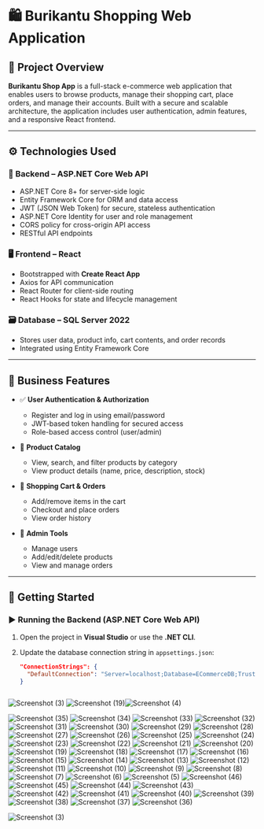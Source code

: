 # 🛍️ Burikantu Shopping Web Application

## 📌 Project Overview

**Burikantu Shop App** is a full-stack e-commerce web application that enables users to browse products, manage their shopping cart, place orders, and manage their accounts. Built with a secure and scalable architecture, the application includes user authentication, admin features, and a responsive React frontend.

---

## ⚙️ Technologies Used

### 🔧 Backend – ASP.NET Core Web API
- ASP.NET Core 8+ for server-side logic
- Entity Framework Core for ORM and data access
- JWT (JSON Web Token) for secure, stateless authentication
- ASP.NET Core Identity for user and role management
- CORS policy for cross-origin API access
- RESTful API endpoints

### 🖥️ Frontend – React
- Bootstrapped with **Create React App**
- Axios for API communication
- React Router for client-side routing
- React Hooks for state and lifecycle management

### 🗃️ Database – SQL Server 2022
- Stores user data, product info, cart contents, and order records
- Integrated using Entity Framework Core

---

## 💼 Business Features

- ✅ **User Authentication & Authorization**
  - Register and log in using email/password
  - JWT-based token handling for secured access
  - Role-based access control (user/admin)

- 🛒 **Product Catalog**
  - View, search, and filter products by category
  - View product details (name, price, description, stock)

- 🧺 **Shopping Cart & Orders**
  - Add/remove items in the cart
  - Checkout and place orders
  - View order history

- 🔐 **Admin Tools**
  - Manage users
  - Add/edit/delete products
  - View and manage orders

---

## 🚀 Getting Started

### ▶️ Running the Backend (ASP.NET Core Web API)

1. Open the project in **Visual Studio** or use the **.NET CLI**.

2. Update the database connection string in `appsettings.json`:
   ```json
   "ConnectionStrings": {
     "DefaultConnection": "Server=localhost;Database=ECommerceDB;Trusted_Connection=True;TrustServerCertificate=True;"
   }



![Screenshot (3)](https://github.com/user-attachments/assets/0ad9babd-c1a8-48c1-b90d-baac08e3ad2b)
![Screenshot (19)](https://github.com/user-attachments/assets/ec423e16-3f92-42a9-bb2e-9ed437270806)![Screenshot (4)](https://github.com/user-attachments/assets/24db455e-d901-42e8-9eca-e935b955c54f)

![Screenshot (35)](https://github.com/user-attachments/assets/73135de4-6704-4396-a1ee-b14b8f30008c)
![Screenshot (34)](https://github.com/user-attachments/assets/7c3892c1-de73-4e51-bc49-d740ab6a8eb8)
![Screenshot (33)](https://github.com/user-attachments/assets/af3c24d6-6ae5-42d8-946d-8219080cced8)
![Screenshot (32)](https://github.com/user-attachments/assets/e42d20b5-06da-410e-954a-ef99ef7e475f)
![Screenshot (31)](https://github.com/user-attachments/assets/32165d5d-a0c3-4464-bf7d-94b17445edc4)
![Screenshot (30)](https://github.com/user-attachments/assets/3e8e1095-80ec-47b8-9b0c-23fc7f5dd344)
![Screenshot (29)](https://github.com/user-attachments/assets/9d3d26c9-c7e7-4f44-a3c4-2b69af7457db)
![Screenshot (28)](https://github.com/user-attachments/assets/f568484d-e3cc-451a-ae41-90ad5537d461)
![Screenshot (27)](https://github.com/user-attachments/assets/7a22a1b4-a003-451f-9615-de29003bbb46)
![Screenshot (26)](https://github.com/user-attachments/assets/b7eff63f-6e4f-4f69-bfbc-8b5e3d9b4c47)
![Screenshot (25)](https://github.com/user-attachments/assets/67837822-61c6-4ac1-ad7e-31007949a899)
![Screenshot (24)](https://github.com/user-attachments/assets/6e76ab04-d76d-48f1-a0a6-489b0d82c298)
![Screenshot (23)](https://github.com/user-attachments/assets/49bf6fd7-3357-475d-b51c-bfd695e50a29)
![Screenshot (22)](https://github.com/user-attachments/assets/8f161f61-de8d-45af-90dd-374b99f9c125)
![Screenshot (21)](https://github.com/user-attachments/assets/927ddb39-0866-4d8b-a092-6194633376f2)
![Screenshot (20)](https://github.com/user-attachments/assets/21a2c91f-6f59-4f1a-9cdb-40eb0ce226cf)
![Screenshot (19)](https://github.com/user-attachments/assets/ae3b4a94-a854-4700-ae55-022934fbcc41)
![Screenshot (18)](https://github.com/user-attachments/assets/83bce539-57f7-4f0a-bdf3-5b3fb6961f8b)
![Screenshot (17)](https://github.com/user-attachments/assets/99651db4-cdf2-482c-81f1-1d08fc2b77f5)
![Screenshot (16)](https://github.com/user-attachments/assets/f5bae078-c63b-4e5c-a3d1-b1fead0b2253)
![Screenshot (15)](https://github.com/user-attachments/assets/8ea4b184-0a06-4ead-a205-37904ad08681)
![Screenshot (14)](https://github.com/user-attachments/assets/c18ffe24-a2b1-41ae-8405-4d61404b8135)
![Screenshot (13)](https://github.com/user-attachments/assets/c6f0954f-2d85-4dd1-840e-7eb65d0f12ce)
![Screenshot (12)](https://github.com/user-attachments/assets/3da98d19-8ca0-43a0-8ed9-87690ef14d22)
![Screenshot (11)](https://github.com/user-attachments/assets/44d466d5-ba6b-4ad8-9269-08ef79e33153)
![Screenshot (10)](https://github.com/user-attachments/assets/984b0194-ed54-4dcd-8bd0-52355132f84b)
![Screenshot (9)](https://github.com/user-attachments/assets/586098a3-5640-4119-b8a1-179e4ca61a46)
![Screenshot (8)](https://github.com/user-attachments/assets/4a8f5498-bd86-4a56-8181-cd7d2f8fc2a1)
![Screenshot (7)](https://github.com/user-attachments/assets/f6d0e149-5d1a-4f36-aadb-646b20183bca)
![Screenshot (6)](https://github.com/user-attachments/assets/bd688c06-5cef-4683-9681-3e4f39091dcf)
![Screenshot (5)](https://github.com/user-attachments/assets/b73047b8-ae88-46b2-8f23-ce2d8064a775)
![Screenshot (46)](https://github.com/user-attachments/assets/7bea3f84-4de2-4fb1-8766-2ec68d3947a8)
![Screenshot (45)](https://github.com/user-attachments/assets/1e3683d4-a5df-4d65-97a9-3a5671c4b264)
![Screenshot (44)](https://github.com/user-attachments/assets/8ec38749-7f5c-4bce-9c18-cf3644d4c123)
![Screenshot (43)](https://github.com/user-attachments/assets/1eed2f72-604d-4d4d-87b9-dbebeaead01e)
![Screenshot (42)](https://github.com/user-attachments/assets/244f6a66-0f11-4c75-8e1b-ec268cb9b9c8)
![Screenshot (41)](https://github.com/user-attachments/assets/74edf26e-78fc-41e2-ad43-4c4c12df9152)
![Screenshot (40)](https://github.com/user-attachments/assets/103d669a-658d-4455-98e5-bafeeb3bab24)
![Screenshot (39)](https://github.com/user-attachments/assets/485fe593-f29f-4976-956b-d4ede2c543f6)
![Screenshot (38)](https://github.com/user-attachments/assets/0bbc6ea5-5c7b-4506-91b5-c94d523133bc)
![Screenshot (37)](https://github.com/user-attachments/assets/7dab2766-52e3-471c-8b6d-2aebcda6ed48)
![Screenshot (36)](https://github.com/user-attachments/assets/c9f6d962-3814-499b-a6bd-92479c931eee)

![Screenshot (3)](https://github.com/user-attachments/assets/c2527c14-bb90-4498-862f-0c55f6a17d64)
